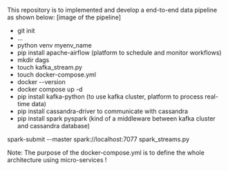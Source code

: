 This repository is to implemented and develop a end-to-end data pipeline as shown below:
[image of the pipeline]

- git init
- ...
- python venv myenv_name
- pip install apache-airflow (platform to schedule and monitor workflows)
- mkdir dags
- touch kafka_stream.py
- touch docker-compose.yml
- docker --version
- docker compose up -d
- pip install kafka-python (to use kafka cluster, platform to process real-time data)
- pip install cassandra-driver to communicate with cassandra
- pip install spark pyspark (kind of a middleware between kafka cluster and cassandra database)

spark-submit --master spark://localhost:7077 spark_streams.py

Note: The purpose of the docker-compose.yml is to define the whole architecture using micro-services !
